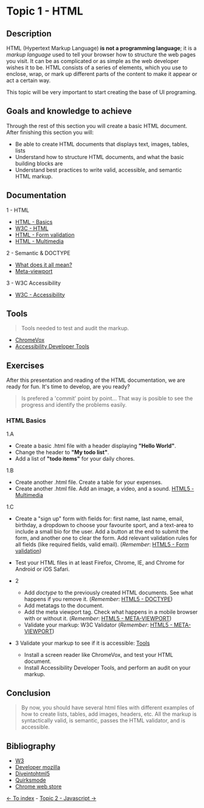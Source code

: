 # Topic 1 - HTML

## Description

HTML (Hypertext Markup Language) **is not a programming language**; it is a *markup language* used to tell your browser how to structure the web pages you visit.
It can be as complicated or as simple as the web developer wishes it to be. HTML consists of a series of elements, which you use to enclose, wrap, or mark up different parts of the content to make it appear or act a certain way.


This topic will be very important to start creating the base of UI programing.

## Goals and knowledge to achieve

Through the rest of this section you will create a basic HTML document. After finishing this section you will:

- Be able to create HTML documents that displays text, images, tables, lists
- Understand how to structure HTML documents, and what the basic building blocks are
- Understand best practices to write valid, accessible, and semantic HTML markup.

## Documentation

1 - HTML

  - [HTML - Basics](https://developer.mozilla.org/en-US/docs/Web/HTML)
  - [W3C - HTML](https://www.w3.org/standards/webdesign/htmlcss.html)
  - [HTML - Form validation](https://developer.mozilla.org/en-US/docs/Learn/HTML/Forms/Form_validation)
  - [HTML - Multimedia](https://developer.mozilla.org/en-US/docs/Learn/HTML/Multimedia_and_embedding)

2 - Semantic & DOCTYPE

  - [What does it all mean?](https://diveintohtml5.info/semantics.html)
  - [Meta-viewport](https://www.quirksmode.org/mobile/metaviewport/)

3 - W3C Accessibility
  - [W3C - Accessibility](https://www.w3.org/standards/webdesign/accessibility)

## Tools

> Tools needed to test and audit the markup.

- [ChromeVox](https://chrome.google.com/webstore/detail/chromevox/kgejglhpjiefppelpmljglcjbhoiplfn?hl=en)
- [Accessibility Developer Tools](https://chrome.google.com/webstore/detail/accessibility-developer-t/fpkknkljclfencbdbgkenhalefipecmb?hl=en)

## Exercises

After this presentation and reading of the HTML documentation, we are ready for fun. It's time to develop, are you ready?

> Is prefered a 'commit' point by point... That way is posible to see the progress and identify the problems easily.

###  HTML Basics

1.A

- Create a basic .html file with a header displaying **"Hello World"**.
- Change the header to **"My todo list"**.
- Add a list of **"todo items"** for your daily chores.

1.B

- Create another .html file. Create a table for your expenses.
- Create another .html file. Add an image, a video, and a sound. [HTML5 - Multimedia](#html-multimedia)

1.C

- Create a "sign up" form with fields for: first name, last name, email, birthday, a dropdown to choose your favourite sport, and a text-area to include a small bio for the user. Add a button at the end to submit the form, and another one to clear the form. Add relevant validation rules for all fields (like required fields, valid email). (*Remember*: [HTML5 - Form validation](https://developer.mozilla.org/en-US/docs/Learn/HTML/Forms/Form_validation))
- Test your HTML files in at least Firefox, Chrome, IE, and Chrome for Android or iOS Safari.

- 2
  - Add *doctype* to the previously created HTML documents. See what happens if you remove it. (*Remember*: [HTML5 - DOCTYPE](https://diveintohtml5.info/semantics.html))
  - Add metatags to the document.
  - Add the meta viewport tag. Check what happens in a mobile browser with or without it. (*Remember*: [HTML5 - META-VIEWPORT](https://www.quirksmode.org/mobile/metaviewport/))
  - Validate your markup: W3C Validator (*Remember*: [HTML5 - META-VIEWPORT](http://validator.w3.org/))

- 3 Validate your markup to see if it is accessible: [Tools](./topic1.md#tools.md)
  - Install a screen reader like ChromeVox, and test your HTML document.
  - Install Accessibility Developer Tools, and perform an audit on your markup.

## Conclusion

> By now, you should have several html files with different examples of how to create lists, tables, add images, headers, etc. All the markup is syntactically valid, is semantic, passes the HTML validator, and is accessible.


## Bibliography

  - [W3](https://www.w3schools.com/)
  - [Developer mozilla](https://developer.mozilla.org/)
  - [Diveintohtml5](https://diveintohtml5.info/)
  - [Quirksmode](https://www.quirksmode.org/)
  - [Chrome web store](https://chrome.google.com/webstore/)

[<- To index](../README.md#title) - [Topic 2 - Javascript ->](./topic2.md)